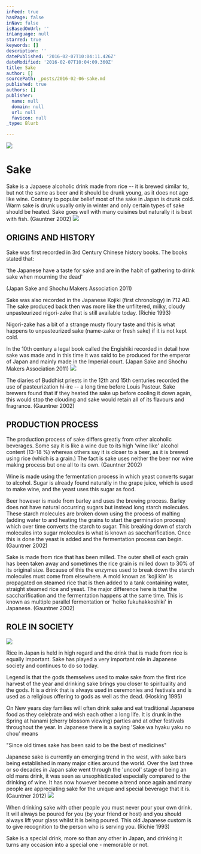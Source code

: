 ```yaml
---
inFeed: true
hasPage: false
inNav: false
isBasedOnUrl: ''
inLanguage: null
starred: true
keywords: []
description: ''
datePublished: '2016-02-07T10:04:11.426Z'
dateModified: '2016-02-07T10:04:09.360Z'
title: Sake
author: []
sourcePath: _posts/2016-02-06-sake.md
published: true
authors: []
publisher:
  name: null
  domain: null
  url: null
  favicon: null
_type: Blurb

---
```

![](https://the-grid-user-content.s3-us-west-2.amazonaws.com/71d1bafb-a27b-4c16-9316-63b0a59c5f1d.png)

# Sake

Sake is a Japaese alcoholic drink made from rice -- it is brewed similar to, but not the same as beer and it should be drunk young, as it does not age like wine. Contrary to popular belief most of the sake in Japan is drunk cold. Warm sake is drunk usually only in winter and only certain types of sake should be heated. Sake goes well with many cuisines but naturally it is best with fish. (Gauntner 2002)
![](https://the-grid-user-content.s3-us-west-2.amazonaws.com/f96c3bed-65bd-4693-9666-3fa9263e8cd3.jpg)

## ORIGINS AND HISTORY

Sake was first recorded in 3rd Century Chinese history books. The books stated that:

'the Japanese have a taste for sake and are in the habit of gathering to drink sake when mourning the dead'

(Japan Sake and Shochu Makers Association 2011)

Sake was also recorded in the Japanese Kojiki (first chronology) in 712 AD. The sake produced back then was more like the unfiltered, milky, cloudy unpasteurized nigori-zake that is still available today. (Richie 1993)

Nigori-zake has a bit of a strange musty floury taste and this is what happens to unpasteurized sake (name-zake or fresh sake) if it is not kept cold.

In the 10th century a legal book called the Engishiki recorded in detail how sake was made and in this time it was said to be produced for the emperor of Japan and mainly made in the Imperial court. (Japan Sake and Shochu Makers Association 2011)
![](https://the-grid-user-content.s3-us-west-2.amazonaws.com/974fca48-7cbb-41d8-977e-5e282e56dc46.jpg)

The diaries of Buddhist priests in the 12th and 15th centuries recorded the use of pasteurization hi-ire -- a long time before Louis Pasteur. Sake brewers found that if they heated the sake up before cooling it down again, this would stop the clouding and sake would retain all of its flavours and fragrance. (Gauntner 2002)

## PRODUCTION PROCESS

The production process of sake differs greatly from other alcoholic beverages. Some say it is like a wine due to its high 'wine like' alcohol content (13-18 %) whereas others say it is closer to a beer, as it is brewed using rice (which is a grain.) The fact is sake uses neither the beer nor wine making process but one all to its own.  (Gauntner 2002)

Wine is made using the fermentation process in which yeast converts sugar to alcohol. Sugar is already found naturally in the grape juice, which is used to make wine, and the yeast uses this sugar as food.

Beer however is made from barley and uses the brewing process. Barley does not have natural occurring sugars but instead long starch molecules. These starch molecules are broken down using the process of malting (adding water to and heating the grains to start the germination process) which over time converts the starch to sugar. This breaking down of starch molecules into sugar molecules is what is known as saccharification. Once this is done the yeast is added and the fermentation process can begin. (Gauntner 2002)

Sake is made from rice that has been milled. The outer shell of each grain has been taken away and sometimes the rice grain is milled down to 30% of its original size. Because of this the enzymes used to break down the starch molecules must come from elsewhere. A mold known as 'koji kin' is propagated on steamed rice that is then added to a tank containing water, straight steamed rice and yeast. The major difference here is that the saccharification and the fermentation happens at the same time. This is known as multiple parallel fermentation or 'heiko fukuhakkoshiki' in Japanese. (Gauntner 2002)

## ROLE IN SOCIETY
![](https://the-grid-user-content.s3-us-west-2.amazonaws.com/554e8e58-d9d1-4486-9121-a79c17107a01.jpg)

Rice in Japan is held in high regard and the drink that is made from rice is equally important. Sake has played a very important role in Japanese society and continues to do so today.

Legend is that the gods themselves used to make sake from the first rice harvest of the year and drinking sake brings you closer to spirituality and the gods. It is a drink that is always used in ceremonies and festivals and is used as a religious offering to gods as well as the dead. (Hosking 1995)

On New years day families will often drink sake and eat traditional Japanese food as they celebrate and wish each other a long life. It is drunk in the Spring at hanami (cherry blossom viewing) parties and at other festivals throughout the year. In Japanese there is a saying 'Sake wa hyaku yaku no chou' means

"Since old times sake has been said to be the best of medicines"

Japanese sake is currently an emerging trend in the west, with sake bars being established in many major cities around the world. Over the last three or so decades in Japan sake went through the 'uncool' stage of being an old mans drink, it was seen as unsophisticated especially compared to the drinking of wine. It has now however become a trend once again and many people are appreciating sake for the unique and special beverage that it is. (Gauntner 2012)
![](https://the-grid-user-content.s3-us-west-2.amazonaws.com/cfe3cf9e-bf57-479a-b759-0e5c0396a00e.jpg)

When drinking sake with other people you must never pour your own drink. It will always be poured for you (by your friend or host) and you should always lift your glass whilst it is being poured. This old Japanese custom is to give recognition to the person who is serving you. (Richie 1993)

Sake is a special drink, more so than any other in Japan, and drinking it turns any occasion into a special one - memorable or not.